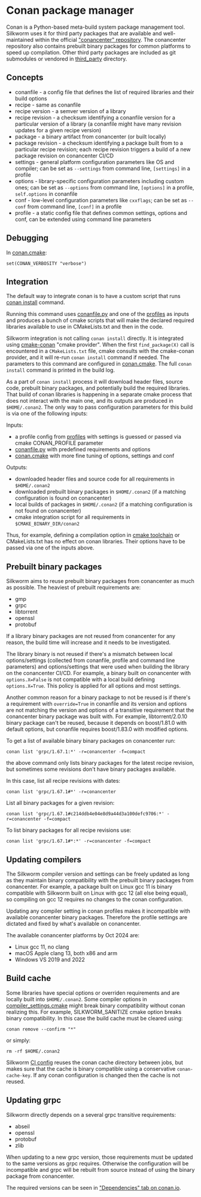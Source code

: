 # Conan package manager

Conan is a Python-based meta-build system package management tool.
Silkworm uses it for third party packages that are available and well-maintained within the official ["conancenter" repository](https://conan.io/center).
The conancenter repository also contains prebuilt binary packages for common platforms to speed up compilation. Other third party packages are included as git submodules or vendored in [third_party](../third_party) directory.



## Concepts

* conanfile - a config file that defines the list of required libraries and their build options
* recipe - same as conanfile
* recipe version - a semver version of a library
* recipe revision - a checksum identifying a conanfile version for a particular version of a library (a conanfile might have many revision updates for a given recipe version)
* package - a binary artifact from conancenter (or built locally)
* package revision - a checksum identifying a package built from to a particular recipe revision; each recipe revision triggers a build of a new package revision on conancenter CI/CD
* settings - general platform configuration parameters like OS and compiler; can be set as `--settings` from command line, `[settings]` in a profile
* options - library-specific configuration parameters including custom ones; can be set as `--options` from command line, `[options]` in a profile, `self.options` in conanfile
* conf - low-level configuration parameters like `cxxflags`;  can be set as `--conf`  from command line, `[conf]` in a profile
* profile - a static config file that defines common settings, options and conf, can be extended using command line parameters


## Debugging

In [conan.cmake](../cmake/conan.cmake):

	set(CONAN_VERBOSITY "verbose")


## Integration

The default way to integrate conan is to have a custom script that runs [conan install](https://docs.conan.io/2/reference/commands/install.html) command.

Running this command uses [conanfile.py](../conanfile.py) and one of the [profiles](../cmake/profiles) as inputs and produces a bunch of cmake scripts that will make the declared required libraries available to use in CMakeLists.txt and then in the code.

Silkworm integration is not calling `conan install` directly. It is integrated using [cmake-conan](../third_party/cmake-conan) "cmake provider". When the first `find_package(X)` call is encountered in a `CMakeLists.txt` file, cmake consults with the cmake-conan provider, and it will re-run `conan install` command if needed. The parameters to this command are configured in [conan.cmake](../cmake/conan.cmake). The full `conan install` command is printed in the build log.

As a part of `conan install` process it will download header files, source code, prebuilt binary packages, and potentially build the required libraries. That build of conan libraries is happening in a separate cmake process that does not interact with the main one, and its outputs are produced in `$HOME/.conan2`. The only way to pass configuration parameters for this build is via one of the following inputs:

Inputs:
* a profile config from [profiles](../cmake/profiles) with settings is guessed or passed via cmake CONAN_PROFILE parameter
* [conanfile.py](../conanfile.py) with predefined requirements and options
* [conan.cmake](../cmake/conan.cmake) with more fine tuning of options, settings and conf

Outputs:
* downloaded header files and source code for all requirements in `$HOME/.conan2`
* downloaded prebuilt binary packages in `$HOME/.conan2` (if a matching configuration is found on conancenter)
* local builds of packages in `$HOME/.conan2` (if a matching configuration is not found on conancenter)
* cmake integration script for all requirements in `$CMAKE_BINARY_DIR/conan2`

Thus, for example, defining a compilation option in [cmake toolchain](../cmake/toolchain) or CMakeLists.txt has no effect on conan libraries. Their options have to be passed via one of the inputs above.


## Prebuilt binary packages

Silkworm aims to reuse prebuilt binary packages from conancenter as much as possible.
The heaviest of prebuilt requirements are:

* gmp
* grpc
* libtorrent
* openssl
* protobuf

If a library binary packages are not reused from conancenter for any reason, the build time will increase and it needs to be investigated.

The library binary is not reused if there's a mismatch between local options/settings (collected from conanfile, profile and command line parameters) and options/settings that were used when building the library on the conancenter CI/CD. For example, a binary built on conancenter with `options.X=False` is not compatible with a local build defining `options.X=True`. This policy is applied for all options and most settings.

Another common reason for a binary package to not be reused is if there's a requirement with `override=True` in conanfile and its version and options are not matching the version and options of a transitive requirement that the conancenter binary package was built with. For example, libtorrent/2.0.10 binary package can't be reused, because it depends on boost/1.81.0 with default options, but conanfile requires boost/1.83.0 with modified options.

To get a list of available binary binary packages on conancenter run:

	conan list 'grpc/1.67.1:*' -r=conancenter -f=compact

the above command only lists binary packages for the latest recipe revision,
but sometimes some revisions don't have binary packages available.

In this case, list all recipe revisions with dates:

	conan list 'grpc/1.67.1#*' -r=conancenter  

List all binary packages for a given revision:

	conan list 'grpc/1.67.1#c214ddb4e04e8d9a44d3a100defc9706:*' -r=conancenter -f=compact

To list binary packages for all recipe revisions use:

	conan list 'grpc/1.67.1#*:*' -r=conancenter -f=compact


## Updating compilers

The Silkworm compiler version and settings can be freely updated as long as they maintain binary compatibility with the prebuilt binary packages from conancenter. For example, a package built on Linux gcc 11 is binary compatible with Silkworm built on Linux with gcc 12 (all else being equal), so compiling on gcc 12 requires no changes to the conan configuration.

Updating any compiler setting in conan profiles makes it incompatible with available conancenter binary packages.
Therefore the profile settings are dictated and fixed by what's available on conancenter.

The available conancenter platforms by Oct 2024 are:
* Linux gcc 11, no clang
* macOS Apple clang 13, both x86 and arm
* Windows VS 2019 and 2022


## Build cache

Some libraries have special options or overriden requirements and are locally built into `$HOME/.conan2`.
Some compiler options in [compiler_settings.cmake](../cmake/compiler_settings.cmake) might break binary compatibility without conan realizing this. For example, SILKWORM_SANITIZE cmake option breaks binary compatibility. In this case the build cache must be cleared using:

	conan remove --confirm "*"

or simply:

	rm -rf $HOME/.conan2

Silkworm [CI config](../.circleci/config.yml) reuses the conan cache directory between jobs, but makes sure that the cache is binary compatible using a conservative `conan-cache-key`. If any conan configuration is changed then the cache is not reused.


## Updating grpc

Silkworm directly depends on a several grpc transitive requirements:
* abseil
* openssl
* protobuf
* zlib

When updating to a new grpc version, those requirements must be updated to the same versions as grpc requires.
Otherwise the configuration will be incompatible and grpc will be rebuilt from source instead of using the binary package from conancenter.

The required versions can be seen in ["Dependencies" tab on conan.io](https://conan.io/center/recipes/grpc).
